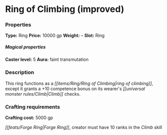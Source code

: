 ﻿---
Title: "Ring of Climbing (improved)"
Type: "Ring"
Price: "10000 gp"
Weight: "–"
Slot: "Ring"
Caster level: "5"
Aura: "faint transmutation"
Description: |
  "This ring functions as a _ring of climbing_, except it grants a +10 competence bonus on its wearer's Climb checks."
Crafting cost: "5000 gp"
Sources: "['Core Rulebook', 'Ultimate Equipment']"
---

# Ring of Climbing (improved)

### Properties

**Type:** Ring **Price:** 10000 gp **Weight:** – **Slot:** Ring

##### Magical properties

**Caster level:** 5 **Aura:** faint transmutation

### Description

This ring functions as a _[[items/Ring/Ring of Climbing|ring of climbing]]_, except it grants a +10 competence bonus on its wearer's _[[universal monster rules/Climb|Climb]]_ checks.

### Crafting requirements

**Crafting cost:** 5000 gp

_[[feats/Forge Ring|Forge Ring]]_, creator must have 10 ranks in the _Climb_ skill

